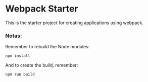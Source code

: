 # Webpack Starter

This is the starter project for creating applications using webpack.

### Notas:
Remember to rebuild the Node modules:
```
npm install
```
And to create the build, remember:
```
npm run build
```